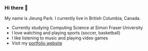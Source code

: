 ### Hi there 👋  
My name is Jieung Park. I currently live in British Columbia, Canada.  
- Currently studying Computing Science at Simon Fraser University  
- I love watching and playing sports (soccer, basketball)  
- I like listening to music and playing video games  
- Visit my [portfolio website](https://jieungportfolio.herokuapp.com/mainpage.html)  
<!--
**parkje0623/parkje0623** is a ✨ _special_ ✨ repository because its `README.md` (this file) appears on your GitHub profile.

Here are some ideas to get you started:

- 🔭 I’m currently working on ...
- 🌱 I’m currently learning ...
- 👯 I’m looking to collaborate on ...
- 🤔 I’m looking for help with ...
- 💬 Ask me about ...
- 📫 How to reach me: ...
- 😄 Pronouns: ...
- ⚡ Fun fact: ...
-->
